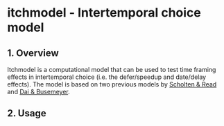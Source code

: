 # itchmodel - Intertemporal choice model

## 1. Overview
Itchmodel is a computational model that can be used to test time framing effects in intertemporal choice (i.e. the defer/speedup and date/delay effects). The model is based on two previous models by [Scholten & Read](https://doi.org/10.1037/a0031171) and [Dai & Busemeyer](https://doi.org/10.1037/a0035976).

## 2. Usage

